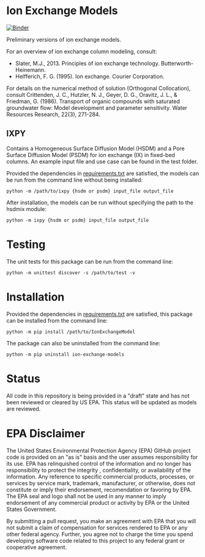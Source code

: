 # Ion Exchange Models

[![Binder](https://mybinder.org/badge_logo.svg)](https://mybinder.org/v2/gh/hyeonmin0202/binder-test.git/HEAD)

Preliminary versions of ion exchange models.

For an overview of ion exchange column modeling, consult:
* Slater, M.J., 2013. Principles of ion exchange technology. Butterworth-Heinemann.
* Helfferich, F. G. (1995). Ion exchange. Courier Corporation.

For details on the numerical method of solution (Orthogonal Collocation), consult Crittenden, J. C., Hutzler, N. J., Geyer, D. G., Oravitz, J. L., & Friedman, G. (1986). Transport of organic compounds with saturated groundwater flow: Model development and parameter sensitivity. Water Resources Research, 22(3), 271-284.

## IXPY
Contains a Homogeneous Surface Diffusion Model (HSDM) and a Pore Surface Diffusion Model (PSDM) for ion exchange (IX) in fixed-bed columns. An example input file and use case can be found in the test folder.

Provided the dependencies in [requirements.txt](requirements.txt) are satisfied, the models can be run from the command line without being installed:
```
python -m /path/to/ixpy {hsdm or psdm} input_file output_file
```

After installation, the models can be run without specifying the path to the hsdmix module:
```
python -m ixpy {hsdm or psdm} input_file output_file
```

# Testing

The unit tests for this package can be run from the command line:
```
python -m unittest discover -s /path/to/test -v
```

# Installation

Provided the dependencies in [requirements.txt](requirements.txt) are satisfied, this package can be installed from the command line:
```
python -m pip install /path/to/IonExchangeModel
```

The package can also be uninstalled from the command line:
```
python -m pip uninstall ion-exchange-models
```

# Status 
All code in this repository is being provided in a "draft" state and has not been reviewed or cleared by US EPA. This status will be updated as models are reviewed.

EPA Disclaimer
==============
The United States Environmental Protection Agency (EPA) GitHub project code is provided on an "as is" basis and the user assumes responsibility for its use. EPA has relinquished control of the information and no longer has responsibility to protect the integrity , confidentiality, or availability of the information. Any reference to specific commercial products, processes, or services by service mark, trademark, manufacturer, or otherwise, does not constitute or imply their endorsement, recomendation or favoring by EPA. The EPA seal and logo shall not be used in any manner to imply endorsement of any commercial product or activity by EPA or the United States Government.

By submitting a pull request, you make an agreement with EPA that you will not submit a claim of compensation for services rendered to EPA or any other federal agency. Further, you agree not to charge the time you spend developing software code related to this project to any federal grant or cooperative agreement.
